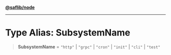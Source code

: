 [**@saflib/node**](../index.md)

***

# Type Alias: SubsystemName

> **SubsystemName** = `"http"` \| `"grpc"` \| `"cron"` \| `"init"` \| `"cli"` \| `"test"`
